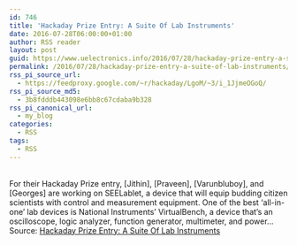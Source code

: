 ```yaml
---
id: 746
title: 'Hackaday Prize Entry: A Suite Of Lab Instruments'
date: 2016-07-28T06:00:00+01:00
author: RSS reader
layout: post
guid: https://www.uelectronics.info/2016/07/28/hackaday-prize-entry-a-suite-of-lab-instruments/
permalink: /2016/07/28/hackaday-prize-entry-a-suite-of-lab-instruments/
rss_pi_source_url:
  - https://feedproxy.google.com/~r/hackaday/LgoM/~3/i_1JjmeOGoQ/
rss_pi_source_md5:
  - 3b8fdddb443098e6bb8c67cdaba9b328
rss_pi_canonical_url:
  - my_blog
categories:
  - RSS
tags:
  - RSS
---
```

&#013;  
For their Hackaday Prize entry, [Jithin], [Praveen], [Varunbluboy], and [Georges] are working on SEELablet, a device that will equip budding citizen scientists with control and measurement equipment. One of the best ‘all-in-one’ lab devices is National Instruments’ VirtualBench, a device that’s an oscilloscope, logic analyzer, function generator, multimeter, and power…&#013;  
Source: <a href="https://feedproxy.google.com/~r/hackaday/LgoM/~3/i_1JjmeOGoQ/" target="_blank">Hackaday Prize Entry: A Suite Of Lab Instruments</a>